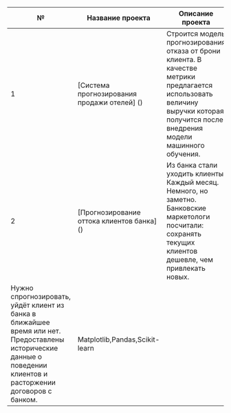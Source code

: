 | № | Название проекта | Описание проекта | Стек |
| - | ---------------- | ---------------- | ---- |
| 1 | [Система прогнозирования продажи отелей] () | Строится модель прогнозирования отказа от брони клиента. В качестве метрики предлагается использовать величину выручки которая получится после внедрения модели машинного обучения. | Matplotlib,NumPy,Pandas,Python,Scikit-learn,исследовательский анализ данных |
| 2 | [Прогнозирование оттока клиентов банка] () | Из банка стали уходить клиенты. Каждый месяц. Немного, но заметно. Банковские маркетологи посчитали: сохранять текущих клиентов дешевле, чем привлекать новых.
Нужно спрогнозировать, уйдёт клиент из банка в ближайшее время или нет. Предоставлены исторические данные о поведении клиентов и расторжении договоров с банком.| Matplotlib,Pandas,Scikit-learn |
